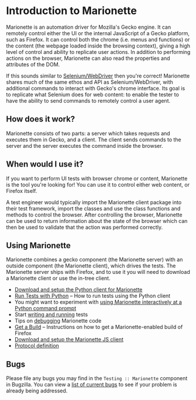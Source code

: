 Introduction to Marionette
==========================

Marionette is an automation driver for Mozilla's Gecko engine.
It can remotely control either the UI or the internal JavaScript of
a Gecko platform, such as Firefox.  It can control both the chrome
(i.e. menus and functions) or the content (the webpage loaded inside
the browsing context), giving a high level of control and ability
to replicate user actions. In addition to performing actions on the
browser, Marionette can also read the properties and attributes of
the DOM.

If this sounds similar to [Selenium/WebDriver] then you're
correct! Marionette shares much of the same ethos and API as
Selenium/WebDriver, with additional commands to interact with
Gecko's chrome interface.  Its goal is to replicate what Selenium
does for web content: to enable the tester to have the ability to
send commands to remotely control a user agent.

[Selenium/WebDriver]: https://dvcs.w3.org/hg/webdriver/raw-file/tip/webdriver-spec.html


How does it work?
-----------------

Marionette consists of two parts: a server which takes requests and
executes them in Gecko, and a client.  The client sends commands to
the server and the server executes the command inside the browser.


When would I use it?
--------------------

If you want to perform UI tests with browser chrome or content,
Marionette is the tool you're looking for!  You can use it to
control either web content, or Firefox itself.

A test engineer would typically import the Marionette client package
into their test framework, import the classes and use the class
functions and methods to control the browser.  After controlling
the browser, Marionette can be used to return information about
the state of the browser which can then be used to validate that
the action was performed correctly.


Using Marionette
----------------

Marionette combines a gecko component (the Marionette server) with an
outside component (the Marionette client), which drives the tests.
The Marionette server ships with Firefox, and to use it you will
need to download a Marionette client or use the in-tree client.

  * [Download and setup the Python client for Marionette][1]
  * [Run Tests with Python][2] – How to run tests using the
    Python client
  * You might want to experiment with [using Marionette interactively
    at a Python command prompt][2]
  * Start [writing and running][3] tests
  * Tips on [debugging][4] Marionette code
  * [Get a Build][5] – Instructions on how to get a Marionette-enabled
    build of Firefox
  * [Download and setup the Marionette JS client][6]
  * [Protocol definition][7]

[1]: /python/marionette_driver.rst
[2]: /python/marionette_driver.rst
[3]: PythonTests.md
[4]: Debugging.md
[5]: https://developer.mozilla.org/en-US/docs/Marionette/Builds
[6]: https://github.com/mozilla-b2g/marionette_js_client
[7]: Protocol.md


Bugs
----

Please file any bugs you may find in the `Testing :: Marionette`
component in Bugzilla.  You can view a [list of current bugs]
to see if your problem is already being addressed.

[list of current bugs]: https://bugzilla.mozilla.org/buglist.cgi?product=Testing&component=Marionette&resolution=---&list_id=1844713
